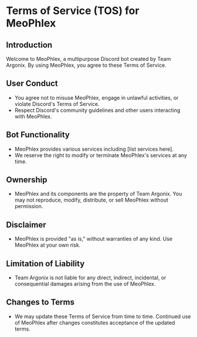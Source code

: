 # Terms of Service (TOS) for MeoPhlex

## Introduction

Welcome to MeoPhlex, a multipurpose Discord bot created by Team Argonix. By using MeoPhlex, you agree to these Terms of Service.

## User Conduct

- You agree not to misuse MeoPhlex, engage in unlawful activities, or violate Discord's Terms of Service.
- Respect Discord's community guidelines and other users interacting with MeoPhlex.

## Bot Functionality

- MeoPhlex provides various services including [list services here].
- We reserve the right to modify or terminate MeoPhlex's services at any time.

## Ownership

- MeoPhlex and its components are the property of Team Argonix. You may not reproduce, modify, distribute, or sell MeoPhlex without permission.

## Disclaimer

- MeoPhlex is provided "as is," without warranties of any kind. Use MeoPhlex at your own risk.

## Limitation of Liability

- Team Argonix is not liable for any direct, indirect, incidental, or consequential damages arising from the use of MeoPhlex.

## Changes to Terms

- We may update these Terms of Service from time to time. Continued use of MeoPhlex after changes constitutes acceptance of the updated terms.
